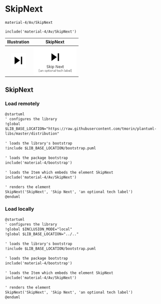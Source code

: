 # SkipNext


```text
material-4/Av/SkipNext
```

```text
include('material-4/Av/SkipNext')
```



| Illustration | SkipNext |
| :---: | :---: |
| ![illustration for Illustration](../../material-4/Av/SkipNext.png) | ![illustration for SkipNext](../../material-4/Av/SkipNext.Local.png) |




## SkipNext

### Load remotely
```plantuml
@startuml
' configures the library
!global $LIB_BASE_LOCATION="https://raw.githubusercontent.com/tmorin/plantuml-libs/master/distribution"

' loads the library's bootstrap
!include $LIB_BASE_LOCATION/bootstrap.puml

' loads the package bootstrap
include('material-4/bootstrap')

' loads the Item which embeds the element SkipNext
include('material-4/Av/SkipNext')

' renders the element
SkipNext('SkipNext', 'Skip Next', 'an optional tech label')
@enduml
```

### Load locally
```plantuml
@startuml
' configures the library
!global $INCLUSION_MODE="local"
!global $LIB_BASE_LOCATION="../.."

' loads the library's bootstrap
!include $LIB_BASE_LOCATION/bootstrap.puml

' loads the package bootstrap
include('material-4/bootstrap')

' loads the Item which embeds the element SkipNext
include('material-4/Av/SkipNext')

' renders the element
SkipNext('SkipNext', 'Skip Next', 'an optional tech label')
@enduml
```

